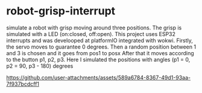 # robot-grisp-interrupt
simulate a robot with grisp moving around three positions. The grisp is simulated with a LED (on:closed, off:open). This project uses ESP32 interrupts and was develooped at platformIO integrated with wokwi.
Firstly, the servo moves to guarantee 0 degrees. Then a random position between 1 and 3 is chosen and it goes from pos1 to posx
After that it moves according to the button p1, p2, p3. Here I simulated the positions with angles (p1 = 0, p2 = 90, p3 - 180) degrees

https://github.com/user-attachments/assets/589a6784-8367-49d1-93aa-7f937bcdcff1

